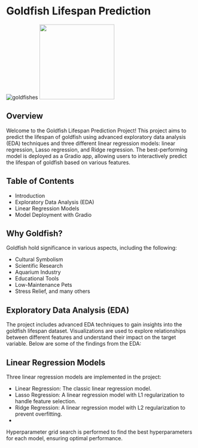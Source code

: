 # Goldfish Lifespan Prediction
![goldfishes](https://github.com/mmutakilu/Supervised-Learning/assets/112316578/e981c66f-d7c5-4943-97ac-d69bb7462fcd)
<img src="[url_to_your_image.jpg](https://github.com/mmutakilu/Supervised-Learning/assets/112316578/e981c66f-d7c5-4943-97ac-d69bb7462fcd)" width="200">
## Overview
Welcome to the Goldfish Lifespan Prediction Project! This project aims to predict the lifespan of goldfish using advanced exploratory data analysis (EDA) techniques and three different linear regression models: linear regression, Lasso regression, and Ridge regression. The best-performing model is deployed as a Gradio app, allowing users to interactively predict the lifespan of goldfish based on various features.

## Table of Contents
- Introduction
- Exploratory Data Analysis (EDA)
- Linear Regression Models
- Model Deployment with Gradio

## Why Goldfish?
Goldfish hold significance in various aspects, including the following:
- Cultural Symbolism
- Scientific Research
- Aquarium Industry
- Educational Tools
- Low-Maintenance Pets
- Stress Relief, and many others

## Exploratory Data Analysis (EDA)
The project includes advanced EDA techniques to gain insights into the goldfish lifespan dataset. Visualizations are used to explore relationships between different features and understand their impact on the target variable. Below are some of the findings from the EDA:

## Linear Regression Models
Three linear regression models are implemented in the project:

- Linear Regression: The classic linear regression model.
- Lasso Regression: A linear regression model with L1 regularization to handle feature selection.
- Ridge Regression: A linear regression model with L2 regularization to prevent overfitting.
- 
Hyperparameter grid search is performed to find the best hyperparameters for each model, ensuring optimal performance.
